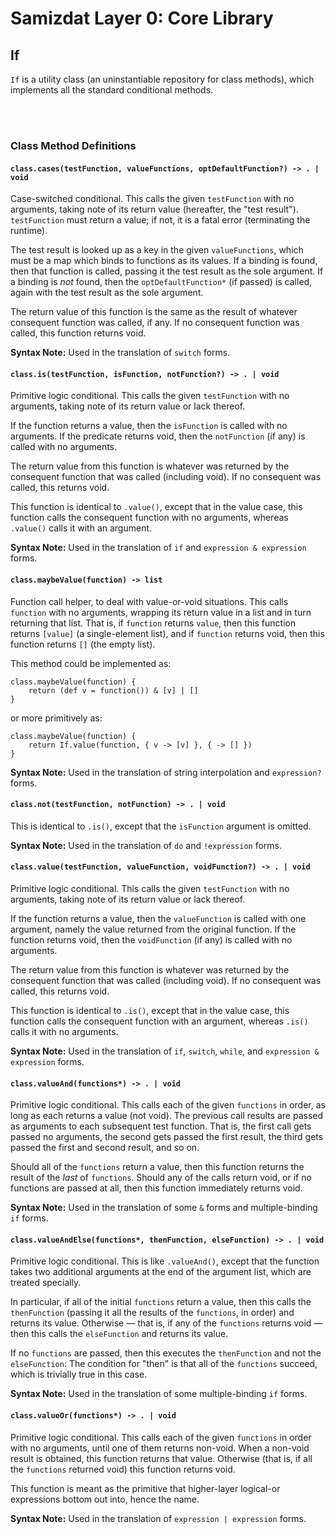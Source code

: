 Samizdat Layer 0: Core Library
==============================

If
--

`If` is a utility class (an uninstantiable repository for class methods),
which implements all the standard conditional methods.


<br><br>
### Class Method Definitions

#### `class.cases(testFunction, valueFunctions, optDefaultFunction?) -> . | void`

Case-switched conditional. This calls the given `testFunction` with
no arguments, taking note of its return value (hereafter, the "test result").
`testFunction` must return a value; if not, it is a fatal error (terminating
the runtime).

The test result is looked up as a key in the given `valueFunctions`, which
must be a map which binds to functions as its values. If a binding is found,
then that function is called, passing it the test result as the sole argument.
If a binding is *not* found, then the `optDefaultFunction*` (if passed) is
called, again with the test result as the sole argument.

The return value of this function is the same as the result of whatever
consequent function was called, if any. If no consequent function was called,
this function returns void.

**Syntax Note:** Used in the translation of `switch` forms.

#### `class.is(testFunction, isFunction, notFunction?) -> . | void`

Primitive logic conditional. This calls the given `testFunction` with no
arguments, taking note of its return value or lack thereof.

If the function returns a value, then the `isFunction` is called
with no arguments. If the predicate returns void, then the
`notFunction` (if any) is called with no arguments.

The return value from this function is whatever was returned by the
consequent function that was called (including void). If no consequent
was called, this returns void.

This function is identical to `.value()`, except that in the value case,
this function calls the consequent function with no arguments, whereas
`.value()` calls it with an argument.

**Syntax Note:** Used in the translation of `if` and `expression & expression`
forms.

#### `class.maybeValue(function) -> list`

Function call helper, to deal with value-or-void situations. This calls
`function` with no arguments, wrapping its return value in a list and in
turn returning that list. That is, if `function` returns `value`, then this
function returns `[value]` (a single-element list), and if `function` returns
void, then this function returns `[]` (the empty list).

This method could be implemented as:

```
class.maybeValue(function) {
    return (def v = function()) & [v] | []
}
```

or more primitively as:

```
class.maybeValue(function) {
    return If.value(function, { v -> [v] }, { -> [] })
}
```

**Syntax Note:** Used in the translation of string interpolation and
`expression?` forms.

#### `class.not(testFunction, notFunction) -> . | void`

This is identical to `.is()`, except that the `isFunction` argument is
omitted.

**Syntax Note:** Used in the translation of `do` and `!expression` forms.

#### `class.value(testFunction, valueFunction, voidFunction?) -> . | void`

Primitive logic conditional. This calls the given `testFunction` with no
arguments, taking note of its return value or lack thereof.

If the function returns a value, then the `valueFunction` is called
with one argument, namely the value returned from the original
function. If the function returns void, then the `voidFunction` (if
any) is called with no arguments.

The return value from this function is whatever was returned by the
consequent function that was called (including void). If no consequent
was called, this returns void.

This function is identical to `.is()`, except that in the value case,
this function calls the consequent function with an argument, whereas
`.is()` calls it with no arguments.

**Syntax Note:** Used in the translation of `if`, `switch`, `while`, and
`expression & expression` forms.

#### `class.valueAnd(functions*) -> . | void`

Primitive logic conditional. This calls each of the given `functions`
in order, as long as each returns a value (not void). The previous call
results are passed as arguments to each subsequent test function. That is,
the first call gets passed no arguments, the second gets passed the first
result, the third gets passed the first and second result, and so on.

Should all of the `functions` return a value, then this function returns
the result of the *last* of `functions`. Should any of the calls return
void, or if no functions are passed at all, then this function immediately
returns void.

**Syntax Note:** Used in the translation of some `&` forms and
multiple-binding `if` forms.

#### `class.valueAndElse(functions*, thenFunction, elseFunction) -> . | void`

Primitive logic conditional. This is like `.valueAnd()`, except that the
function takes two additional arguments at the end of the argument list,
which are treated specially.

In particular, if all of the initial `functions` return a value, then this
calls the `thenFunction` (passing it all the results of the `functions`,
in order) and returns its value. Otherwise &mdash; that is, if any of the
`functions` returns void &mdash; then this calls the `elseFunction` and
returns its value.

If no `functions` are passed, then this executes the `thenFunction` and
not the `elseFunction`: The condition for "then" is that all of the
`functions` succeed, which is trivially true in this case.

**Syntax Note:** Used in the translation of some multiple-binding `if` forms.

#### `class.valueOr(functions*) -> . | void`

Primitive logic conditional. This calls each of the given `functions` in
order with no arguments, until one of them returns non-void. When a non-void
result is obtained, this function returns that value. Otherwise (that is,
if all the `functions` returned void) this function returns void.

This function is meant as the primitive that higher-layer logical-or
expressions bottom out into, hence the name.

**Syntax Note:** Used in the translation of `expression | expression` forms.
